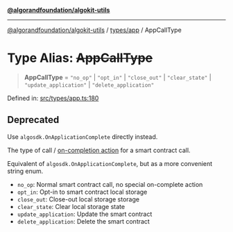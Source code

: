 [**@algorandfoundation/algokit-utils**](../../../README.md)

***

[@algorandfoundation/algokit-utils](../../../README.md) / [types/app](../README.md) / AppCallType

# Type Alias: ~~AppCallType~~

> **AppCallType** = `"no_op"` \| `"opt_in"` \| `"close_out"` \| `"clear_state"` \| `"update_application"` \| `"delete_application"`

Defined in: [src/types/app.ts:180](https://github.com/algorandfoundation/algokit-utils-ts/blob/main/src/types/app.ts#L180)

## Deprecated

Use `algosdk.OnApplicationComplete` directly instead.

The type of call / [on-completion action](https://dev.algorand.co/concepts/smart-contracts/overview#smart-contract-lifecycle) for a smart contract call.

Equivalent of `algosdk.OnApplicationComplete`, but as a more convenient string enum.

* `no_op`: Normal smart contract call, no special on-complete action
* `opt_in`: Opt-in to smart contract local storage
* `close_out`: Close-out local storage storage
* `clear_state`: Clear local storage state
* `update_application`: Update the smart contract
* `delete_application`: Delete the smart contract
